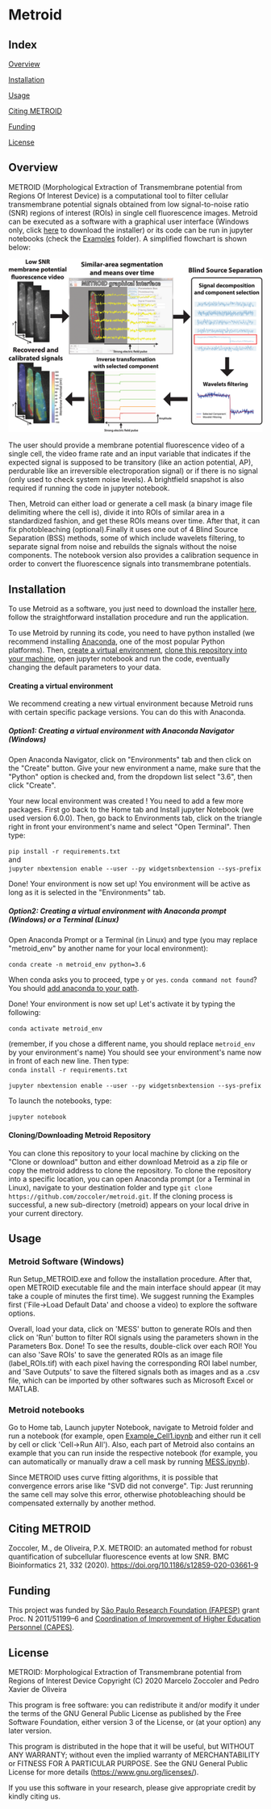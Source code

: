 # Metroid

## Index

[Overview](#overview)

[Installation](#installation)

[Usage](#usage)

[Citing METROID](#citing-metroid)

[Funding](#funding)

[License](#license)

## Overview

METROID (Morphological Extraction of Transmembrane potential from Regions Of Interest Device) is a computational tool to filter cellular  transmembrane potential signals obtained from low signal-to-noise ratio (SNR) regions of interest (ROIs) in single cell fluorescence images. Metroid can be executed as a software with a graphical user interface (Windows only, click [here](https://figshare.com/s/4bdcdc7826620464adec) to download the installer) or its code can be run in jupyter notebooks (check the [Examples](/Examples) folder). A simplified flowchart is shown below:

![Metroid_flowchart](/Metroid_flowchart.png)

The user should provide a membrane potential fluorescence video of a single cell, the video frame rate and an input variable that indicates if the expected signal is supposed to be transitory (like an action potential, AP), perdurable like an irreversible electroporation signal) or if there is no signal (only used to check system noise levels). A brightfield snapshot is also required if running the code in jupyter notebook.

Then, Metroid can either load or generate a cell mask (a binary image file delimiting where the cell is), divide it into ROIs of similar area in a standardized fashion, and get these ROIs means over time. After that, it can fix photobleaching (optional).Finally it uses one out of 4 Blind Source Separation (BSS) methods, some of which include wavelets filtering, to separate signal from noise and rebuilds the signals without the noise components. The notebook version also provides a calibration sequence in order to convert the fluorescence signals into transmembrane potentials.

## Installation

To use Metroid as a software, you just need to download the installer [here](https://doi.org/10.6084/m9.figshare.11344046.v1), follow the straightforward installation procedure and run the application.

To use Metroid by running its code, you need to have python installed (we recommend installing [Anaconda](https://www.anaconda.com/distribution/), one of the most popular Python platforms). Then, [create a virtual environment](#creating-a-virtual-environment), [clone this repository into your machine](#cloningdownloading-metroid-repository), open jupyter notebook and run the code, eventually changing the default parameters to your data.

#### Creating a virtual environment

We recommend creating a new virtual environment because Metroid runs with certain specific package versions. You can do this with Anaconda.

##### Option1: Creating a virtual environment with Anaconda Navigator (Windows)

Open Anaconda Navigator, click on "Environments" tab and then click on the "Create" button. Give your new environment a name, make sure that the "Python" option is checked and, from the dropdown list select "3.6", then click "Create".

Your new local environment was created ! You need to add a few more packages. First go back to the Home tab and Install jupyter Notebook (we used version 6.0.0). Then, go back to Environments tab, click on the triangle right in front your environment's name and select "Open Terminal". Then type:

`pip install -r requirements.txt`    
and    
`jupyter nbextension enable --user --py widgetsnbextension --sys-prefix`

Done! Your environment is now set up! You environment will be active as long as it is selected in the "Environments" tab.

##### Option2: Creating a virtual environment with Anaconda prompt (Windows) or a Terminal (Linux)

Open Anaconda Prompt or a Terminal (in Linux) and type (you may replace "metroid_env" by another name for your local environment):

`conda create -n metroid_env python=3.6` 

When conda asks you to proceed, type `y` or `yes`.
`conda command not found`? You should [add anaconda to your path](https://askubuntu.com/questions/908827/variable-path-issue-conda-command-not-found). 

Done! Your environment is now set up! Let's activate it by typing the following:

`conda activate metroid_env`

(remember, if you chose a different name, you should replace `metroid_env` by your environment's name)
You should see your environment's name now in front of each new line. Then type:  
`conda install -r requirements.txt`

`jupyter nbextension enable --user --py widgetsnbextension --sys-prefix`

To launch the notebooks, type:

`jupyter notebook`

#### Cloning/Downloading Metroid Repository

You can clone this repository to your local machine by clicking on the "Clone or download" button and either download Metroid as a zip file or copy the metroid address to clone the repository. To clone the repository into a specific location, you can open Anaconda prompt (or a Terminal in Linux), navigate to your destination folder and type `git clone https://github.com/zoccoler/metroid.git`. If the cloning process is successful, a new sub-directory (metroid) appears on your local drive in your current directory.

## Usage

### Metroid Software (Windows)

Run Setup_METROID.exe and follow the installation procedure. After that, open METROID executable file and the main interface should appear (it may take a couple of minutes the first time). We suggest running the Examples first ('File->Load Default Data' and choose a video) to explore the software options.

Overall, load your data, click on 'MESS' button to generate ROIs and then click on 'Run' button to filter ROI signals using the parameters shown in the Parameters Box. Done! 
To see the results, double-click over each ROI! You can also 'Save ROIs' to save the generated ROIs as an image file (label_ROIs.tif) with each pixel having the corresponding ROI label number, and 'Save Outputs' to save the filtered signals both as images and as a .csv file, which can be imported by other softwares such as Microsoft Excel or MATLAB.

### Metroid notebooks

Go to Home tab, Launch jupyter Notebook, navigate to Metroid folder and run a notebook (for example, open [Example_Cell1.ipynb](/Examples/Example_Cell1.ipynb) and either run it cell by cell or click 'Cell->Run All'). Also, each part of Metroid also contains an example that you can run inside the respective notebook (for example, you can automatically or manually draw a cell mask by running [MESS.ipynb](/MESS.ipynb)).

Since METROID uses curve fitting algorithms, it is possible that convergence errors arise like "SVD did not converge". 
Tip: Just rerunning the same cell may solve this error, otherwise photobleaching should be compensated externally by another method.

## Citing METROID

Zoccoler, M., de Oliveira, P.X. METROID: an automated method for robust quantification of subcellular fluorescence events at low SNR. BMC Bioinformatics 21, 332 (2020). https://doi.org/10.1186/s12859-020-03661-9

## Funding

This project was funded by [São Paulo Research Foundation (FAPESP)](http://www.fapesp.br/en/) grant Proc. N 2011/51199–6 and [Coordination of Improvement of Higher Education Personnel (CAPES)](https://www.capes.gov.br/).

## License

METROID: Morphological Extraction of Transmembrane potential from Regions of Interest Device
Copyright (C) 2020  Marcelo Zoccoler and Pedro Xavier de Oliveira

This program is free software: you can redistribute it and/or modify it under the terms of the GNU General Public License as published by the Free Software Foundation, either version 3 of the License, or (at your option) any later version.

This program is distributed in the hope that it will be useful, but WITHOUT ANY WARRANTY; without even the implied warranty of MERCHANTABILITY or FITNESS FOR A PARTICULAR PURPOSE.  See the GNU General Public License for more details (https://www.gnu.org/licenses/).
    
If you use this software in your research, please give appropriate credit by kindly citing us.
